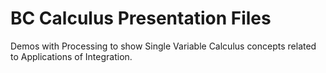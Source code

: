 # BC Calculus Presentation Files
Demos with Processing to show Single Variable Calculus concepts related to Applications of Integration.
